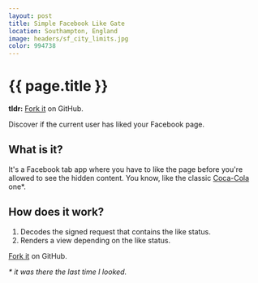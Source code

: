 ```yaml
---
layout: post
title: Simple Facebook Like Gate
location: Southampton, England
image: headers/sf_city_limits.jpg
color: 994738
---
```


{{ page.title }}
================

**tldr:** [Fork it](https://github.com/MozMorris/Facebook-Fan-Gate) on GitHub.

Discover if the current user has liked your Facebook page.

What is it?
-----------

It's a Facebook tab app where you have to like the page before you're allowed to see the hidden content. You know, like the classic <a href="https://www.facebook.com/cocacola">Coca-Cola</a> one*.

How does it work?
-----------------

1. Decodes the signed request that contains the like status.
2. Renders a view depending on the like status.

[Fork it](https://github.com/MozMorris/Facebook-Fan-Gate) on GitHub.

<em>* it was there the last time I looked.</em>
